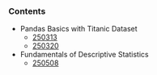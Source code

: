 ### Contents

- Pandas Basics with Titanic Dataset
  - [250313](notebooks/250313.ipynb)
  - [250320](notebooks/250320.ipynb)
- Fundamentals of Descriptive Statistics
  - [250508](notebooks/250508.ipynb)
